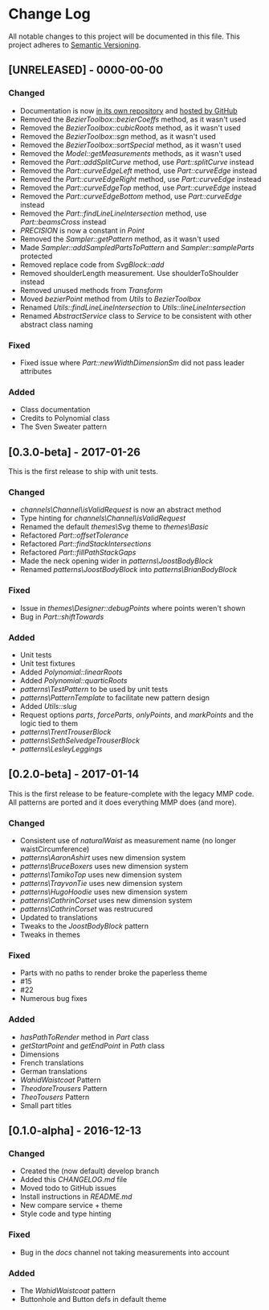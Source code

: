 # Change Log
All notable changes to this project will be documented in this file.
This project adheres to [Semantic Versioning](http://semver.org/).

## [UNRELEASED] - 0000-00-00

### Changed

- Documentation is now [in its own repository](https://github.com/joostdecock/freesewing-docs) and [hosted by GitHub](https://joostdecock.github.io/freesewing-docs/)
- Removed the _BezierToolbox::bezierCoeffs_ method, as it wasn't used
- Removed the _BezierToolbox::cubicRoots_ method, as it wasn't used
- Removed the _BezierToolbox::sgn_ method, as it wasn't used
- Removed the _BezierToolbox::sortSpecial_ method, as it wasn't used
- Removed the _Model::getMeasurements_ methods, as it wasn't used
- Removed the _Part::addSplitCurve_ method, use _Part::splitCurve_ instead
- Removed the _Part::curveEdgeLeft_ method, use _Part::curveEdge_ instead
- Removed the _Part::curveEdgeRight_ method, use _Part::curveEdge_ instead
- Removed the _Part::curveEdgeTop_ method, use _Part::curveEdge_ instead
- Removed the _Part::curveEdgeBottom_ method, use _Part::curveEdge_ instead
- Removed the _Part::findLineLineIntersection_ method, use _Part::beamsCross_ instead
- _PRECISION_ is now a constant in _Point_
- Removed the _Sampler::getPattern_ method, as it wasn't used
- Made _Sampler::addSampledPartsToPattern_ and _Sampler::sampleParts_ protected
- Removed replace code from _SvgBlock::add_
- Removed shoulderLength measurement. Use shoulderToShoulder instead
- Removed unused methods from _Transform_
- Moved _bezierPoint_ method from _Utils_ to _BezierToolbox_
- Renamed _Utils::findLineLineIntersection_ to _Utils::lineLineIntersection_
- Renamed _AbstractService_ class to _Service_ to be consistent with other abstract class naming

### Fixed

- Fixed issue where _Part::newWidthDimensionSm_ did not pass leader attributes

### Added

- Class documentation
- Credits to Polynomial class
- The Sven Sweater pattern

## [0.3.0-beta] - 2017-01-26

This is the first release to ship with unit tests.

### Changed

- _channels\Channel\isValidRequest_ is now an abstract method
- Type hinting for _channels\Channel\isValidRequest_
- Renamed the default _themes\Svg_ theme to _themes\Basic_
- Refactored  _Part::offsetTolerance_
- Refactored _Part::findStackIntersections_
- Refactored _Part::fillPathStackGaps_
- Made the neck opening wider in _patterns\JoostBodyBlock_
- Renamed _patterns\JoostBodyBlock_ into _patterns\BrianBodyBlock_

### Fixed

- Issue in _themes\Designer::debugPoints_ where points weren't shown
- Bug in _Part::shiftTowards_

### Added

- Unit tests
- Unit test fixtures
- Added _Polynomial::linearRoots_
- Added _Polynomial::quarticRoots_
- _patterns\TestPattern_ to be used by unit tests
- _patterns\PatternTemplate_ to facilitate new pattern design
- Added _Utils::slug_
- Request options _parts_, _forceParts_, _onlyPoints_, and _markPoints_ and the logic tied to them
- _patterns\TrentTrouserBlock_
- _patterns\SethSelvedgeTrouserBlock_
- _patterns\LesleyLeggings_


## [0.2.0-beta] - 2017-01-14

This is the first release to be feature-complete with the legacy MMP code.
All patterns are ported and it does everything MMP does (and more).

### Changed
- Consistent use of _naturalWaist_ as measurement name (no longer waistCircumference)
- _patterns\AaronAshirt_ uses new dimension system
- _patterns\BruceBoxers_ uses new dimension system
- _patterns\TamikoTop_ uses new dimension system
- _patterns\TrayvonTie_ uses new dimension system
- _patterns\HugoHoodie_ uses new dimension system
- _patterns\CathrinCorset_ uses new dimension system
- _patterns\CathrinCorset_ was restrucured
- Updated to translations
- Tweaks to the _JoostBodyBlock_ pattern
- Tweaks in themes

### Fixed
- Parts with no paths to render broke the paperless theme
- #15
- #22
- Numerous bug fixes

### Added
- _hasPathToRender_ method in _Part_ class
- _getStartPoint_ and _getEndPoint_ in _Path_ class
- Dimensions
- French translations
- German translations
- _WahidWaistcoat_ Pattern
- _TheodoreTrousers_ Pattern
- _TheoTousers_ Pattern
- Small part titles

## [0.1.0-alpha] - 2016-12-13
### Changed
- Created the (now default) develop branch
- Added this _CHANGELOG.md_ file
- Moved todo to GitHub issues
- Install instructions in _README.md_
- New compare service + theme
- Style code and type hinting

### Fixed
- Bug in the _docs_ channel not taking measurements into account

### Added
- The _WahidWaistcoat_ pattern
- Buttonhole and Button defs in default theme

